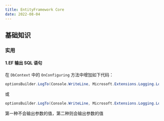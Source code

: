 ```yaml
---
title: EntityFramework Core
date: 2022-08-04
---
```

## 基础知识


### 实用
#### 1.EF 输出 SQL 语句
在 `DbContext` 中的 `OnConfiguring` 方法中增加如下代码：
```csharp
optionsBuilder.LogTo(Console.WriteLine, Microsoft.Extensions.Logging.LogLevel.Information);
```
或
```csharp
optionsBuilder.LogTo(Console.WriteLine, Microsoft.Extensions.Logging.LogLevel.Information).EnableSensitiveDataLogging();
```
第一种不会输出参数的值，第二种则会输出参数的值
